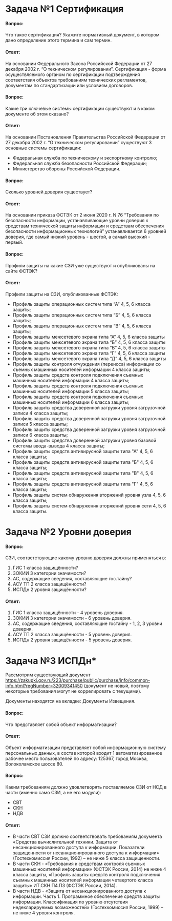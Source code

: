 # Задача №1 Сертификация
#### Вопроc:
Что такое сертификация? Укажите нормативный документ, в котором дано определение этого термина и сам термин.
#### Ответ:
На основании Федерального Закона Российской Федерации от 27 декабря 2002 г. “О техническом регулировании”.
Сертификация - форма осуществляемого органом по сертификации подтверждения соответствия объектов требованиям технических регламентов, документам по стандартизации или условиям договоров.
#### Вопроc:
Какие три ключевые системы сертификации существуют и в каком документе об этом сказано?
#### Ответ:
На основании Постановления Правительства Российской Федерации от 27 декабря 2002 г. “О техническом регулировании” существуют 3 основные системы сертификации:
- Федеральная служба по техническому и экспортному контролю;
- Федеральная служба безопасности Российской Федерации;
- Министерство обороны Российской Федерации.

#### Вопроc:
Сколько уровней доверия существует?
#### Ответ:
На основании приказа ФСТЭК от 2 июня 2020 г. N 76 “Требования по безопасности информации, устанавливающие уровни доверия к средствам технической защиты информации и средствам обеспечения безопасности информационных технологий” устанавливается 6 уровней доверия, где самый низкий уровень - шестой, а самый высокий - первый.
#### Вопроc:
Профили защиты на какие СЗИ уже существуют и опубликованы на сайте ФСТЭК?
#### Ответ:
Профили защиты на СЗИ, опубликованные ФСТЭК:
- Профиль защиты операционных систем типа “А” 4, 5, 6 класса защиты;
- Профиль защиты операционных систем типа “Б” 4, 5, 6 класса защиты;
- Профиль защиты операционных систем типа “В” 4, 5, 6 класса защиты;
- Профиль защиты межсетевого экрана типа “А” 4, 5, 6 класса защиты
- Профиль защиты межсетевого экрана типа “Б” 4, 5, 6 класса защиты
- Профиль защиты межсетевого экрана типа “В” 4, 5, 6 класса защиты
- Профиль защиты межсетевого экрана типа “Г” 4, 5, 6 класса защиты
- Профиль защиты межсетевого экрана типа “Д” 4, 5, 6 класса защиты
- Профиль защиты контроля отчуждения (переноса) информации со съемных машинных носителей информации 4 класса защиты;
- Профиль защиты средств контроля подключения съемных машинных носителей информации 4 класса защиты;
- Профиль защиты средств контроля подключения съемных машинных носителей информации 5 класса защиты;
- Профиль защиты средств контроля подключения съемных машинных носителей информации 6 класса защиты;
- Профиль защиты средства доверенной загрузки уровня загрузочной записи 4 класса защиты;
- Профиль защиты средства доверенной загрузки уровня загрузочной записи 5 класса защиты;
- Профиль защиты средства доверенной загрузки уровня загрузочной записи 6 класса защиты;
- Профиль защиты средства доверенной загрузки уровня базовой системы ввода-вывода 4 класса защиты;
- Профиль защиты средств антивирусной защиты типа "А" 4, 5, 6 класса защиты;
- Профиль защиты средств антивирусной защиты типа "Б" 4, 5, 6 класса защиты;
- Профиль защиты средств антивирусной защиты типа "В" 4, 5, 6 класса защиты;
- Профиль защиты средств антивирусной защиты типа "Г" 4, 5, 6 класса защиты;
- Профиль защиты систем обнаружения вторжений уровня узла 4, 5, 6 класса защиты;
- Профиль защиты систем обнаружения вторжений уровня сети 4, 5, 6 класса защиты.


# Задача №2 Уровни доверия
#### Вопроc:
СЗИ, соответствующие какому уровню доверия должны применяться в:

1. ГИС 1 класса защищённости?
2. ЗОКИИ 3 категории значимости?
3. АС, содержащие сведения, составляющие гос.тайну?
4. АСУ ТП 2 класса защищённости?
5. ИСПДн 2 уровня защищённости?
#### Ответ:
1. ГИС 1 класса защищённости - 4 уровень доверия.
2. ЗОКИИ 3 категории значимости - 6 уровень доверия.
3. АС, содержащие сведения, составляющие гостайну - 1, 2, 3 уровни доверия.
4. АСУ ТП 2 класса защищённости - 5 уровень доверия.
5. ИСПДн 2 уровня защищённости - 5  уровень доверия.


# Задача №3 ИСПДн*
Рассмотрим существующий документ https://zakupki.gov.ru/223/purchase/public/purchase/info/common-info.html?regNumber=32009341450 (документ не новый, поэтому некоторые требования могут не коррелировать с текущими).

Документы находятся на вкладке: Документы Извещения.
#### Вопроc:
Что представляет собой объект информатизации?
#### Ответ:
Объект информатизации представляет собой информационную систему персональных данных, в состав которой входит 1 автоматизированное рабочее место пользователей по адресу: 125367, город Москва, Волоколамское шоссе 80.

#### Вопроc:
Каким требованиям должно удовлетворять поставляемое СЗИ от НСД в части (именно само СЗИ, а не его модули):
- СВТ
- СКН
- НДВ
#### Ответ:
- В части СВТ СЗИ должно соответствовать требованиям документа «Средства вычислительной техники. Защита от несанкционированного доступа к информации. Показатели защищенности от несанкционированного доступа к информации» (Гостехкомиссия России, 1992) – не ниже 5 класса защищенности.
- В части СКН - «Требования к средствам контроля съемных машинных носителей информации» (ФСТЭК России, 2014) не ниже 4 класса защиты, «Профиль защиты средств контроля подключения съемных машинных носителей информации четвертого класса защиты» ИТ.СКН.П4.ПЗ (ФСТЭК России, 2014).
- В части НДВ -  «Защита от несанкционированного доступа к информации. Часть 1. Программное обеспечение средств защиты информации. Классификация по уровню отсутствия недекларируемых возможностей» (Гостехкомиссия России, 1999) – не ниже 4 уровня контроля.



